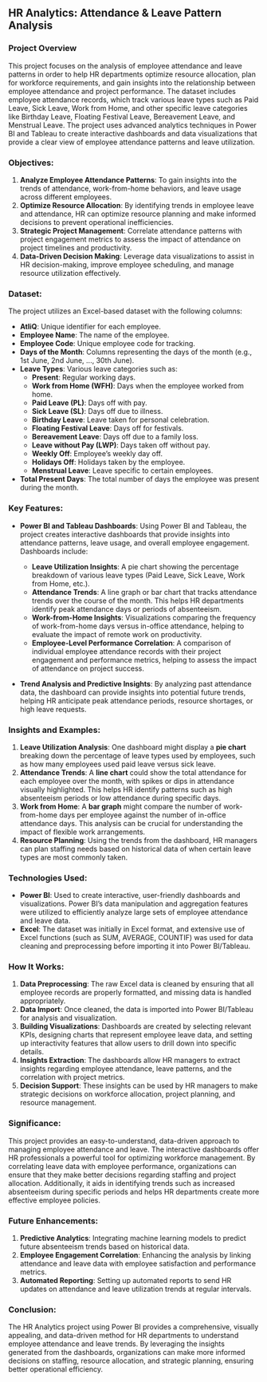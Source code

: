 ## HR Analytics: Attendance & Leave Pattern Analysis

### Project Overview
This project focuses on the analysis of employee attendance and leave patterns in order to help HR departments optimize resource allocation, plan for workforce requirements, and gain insights into the relationship between employee attendance and project performance. The dataset includes employee attendance records, which track various leave types such as Paid Leave, Sick Leave, Work from Home, and other specific leave categories like Birthday Leave, Floating Festival Leave, Bereavement Leave, and Menstrual Leave. The project uses advanced analytics techniques in Power BI and Tableau to create interactive dashboards and data visualizations that provide a clear view of employee attendance patterns and leave utilization.

### Objectives:
1. **Analyze Employee Attendance Patterns**: To gain insights into the trends of attendance, work-from-home behaviors, and leave usage across different employees.
2. **Optimize Resource Allocation**: By identifying trends in employee leave and attendance, HR can optimize resource planning and make informed decisions to prevent operational inefficiencies.
3. **Strategic Project Management**: Correlate attendance patterns with project engagement metrics to assess the impact of attendance on project timelines and productivity.
4. **Data-Driven Decision Making**: Leverage data visualizations to assist in HR decision-making, improve employee scheduling, and manage resource utilization effectively.

### Dataset:
The project utilizes an Excel-based dataset with the following columns:
- **AtliQ**: Unique identifier for each employee.
- **Employee Name**: The name of the employee.
- **Employee Code**: Unique employee code for tracking.
- **Days of the Month**: Columns representing the days of the month (e.g., 1st June, 2nd June, ..., 30th June).
- **Leave Types**: Various leave categories such as:
  - **Present**: Regular working days.
  - **Work from Home (WFH)**: Days when the employee worked from home.
  - **Paid Leave (PL)**: Days off with pay.
  - **Sick Leave (SL)**: Days off due to illness.
  - **Birthday Leave**: Leave taken for personal celebration.
  - **Floating Festival Leave**: Days off for festivals.
  - **Bereavement Leave**: Days off due to a family loss.
  - **Leave without Pay (LWP)**: Days taken off without pay.
  - **Weekly Off**: Employee’s weekly day off.
  - **Holidays Off**: Holidays taken by the employee.
  - **Menstrual Leave**: Leave specific to certain employees.
- **Total Present Days**: The total number of days the employee was present during the month.

### Key Features:
- **Power BI and Tableau Dashboards**: Using Power BI and Tableau, the project creates interactive dashboards that provide insights into attendance patterns, leave usage, and overall employee engagement. Dashboards include:
  - **Leave Utilization Insights**: A pie chart showing the percentage breakdown of various leave types (Paid Leave, Sick Leave, Work from Home, etc.).
  - **Attendance Trends**: A line graph or bar chart that tracks attendance trends over the course of the month. This helps HR departments identify peak attendance days or periods of absenteeism.
  - **Work-from-Home Insights**: Visualizations comparing the frequency of work-from-home days versus in-office attendance, helping to evaluate the impact of remote work on productivity.
  - **Employee-Level Performance Correlation**: A comparison of individual employee attendance records with their project engagement and performance metrics, helping to assess the impact of attendance on project success.
  
- **Trend Analysis and Predictive Insights**: By analyzing past attendance data, the dashboard can provide insights into potential future trends, helping HR anticipate peak attendance periods, resource shortages, or high leave requests.

### Insights and Examples:
1. **Leave Utilization Analysis**: One dashboard might display a **pie chart** breaking down the percentage of leave types used by employees, such as how many employees used paid leave versus sick leave.
2. **Attendance Trends**: A **line chart** could show the total attendance for each employee over the month, with spikes or dips in attendance visually highlighted. This helps HR identify patterns such as high absenteeism periods or low attendance during specific days.
3. **Work from Home**: A **bar graph** might compare the number of work-from-home days per employee against the number of in-office attendance days. This analysis can be crucial for understanding the impact of flexible work arrangements.
4. **Resource Planning**: Using the trends from the dashboard, HR managers can plan staffing needs based on historical data of when certain leave types are most commonly taken.

### Technologies Used:
- **Power BI**: Used to create interactive, user-friendly dashboards and visualizations. Power BI’s data manipulation and aggregation features were utilized to efficiently analyze large sets of employee attendance and leave data.
- **Excel**: The dataset was initially in Excel format, and extensive use of Excel functions (such as SUM, AVERAGE, COUNTIF) was used for data cleaning and preprocessing before importing it into Power BI/Tableau.

### How It Works:
1. **Data Preprocessing**: The raw Excel data is cleaned by ensuring that all employee records are properly formatted, and missing data is handled appropriately.
2. **Data Import**: Once cleaned, the data is imported into Power BI/Tableau for analysis and visualization.
3. **Building Visualizations**: Dashboards are created by selecting relevant KPIs, designing charts that represent employee leave data, and setting up interactivity features that allow users to drill down into specific details.
4. **Insights Extraction**: The dashboards allow HR managers to extract insights regarding employee attendance, leave patterns, and the correlation with project metrics.
5. **Decision Support**: These insights can be used by HR managers to make strategic decisions on workforce allocation, project planning, and resource management.

### Significance:
This project provides an easy-to-understand, data-driven approach to managing employee attendance and leave. The interactive dashboards offer HR professionals a powerful tool for optimizing workforce management. By correlating leave data with employee performance, organizations can ensure that they make better decisions regarding staffing and project allocation. Additionally, it aids in identifying trends such as increased absenteeism during specific periods and helps HR departments create more effective employee policies.

### Future Enhancements:
1. **Predictive Analytics**: Integrating machine learning models to predict future absenteeism trends based on historical data.
2. **Employee Engagement Correlation**: Enhancing the analysis by linking attendance and leave data with employee satisfaction and performance metrics.
3. **Automated Reporting**: Setting up automated reports to send HR updates on attendance and leave utilization trends at regular intervals.

### Conclusion:
The HR Analytics project using Power BI provides a comprehensive, visually appealing, and data-driven method for HR departments to understand employee attendance and leave trends. By leveraging the insights generated from the dashboards, organizations can make more informed decisions on staffing, resource allocation, and strategic planning, ensuring better operational efficiency.
